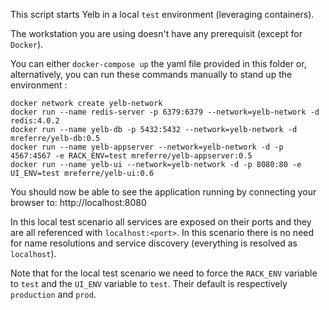 This script starts Yelb in a local `test` environment (leveraging containers). 

The workstation you are using doesn't have any prerequisit (except for `Docker`).

You can either `docker-compose up` the yaml file provided in this folder or, alternatively, you can run these commands manually to stand up the environment :

```
docker network create yelb-network 
docker run --name redis-server -p 6379:6379 --network=yelb-network -d redis:4.0.2
docker run --name yelb-db -p 5432:5432 --network=yelb-network -d mreferre/yelb-db:0.5
docker run --name yelb-appserver --network=yelb-network -d -p 4567:4567 -e RACK_ENV=test mreferre/yelb-appserver:0.5
docker run --name yelb-ui --network=yelb-network -d -p 8080:80 -e UI_ENV=test mreferre/yelb-ui:0.6
```
You should now be able to see the application running by connecting your browser to: http://localhost:8080

In this local test scenario all services are exposed on their ports and they are all referenced with `localhost:<port>`. In this scenario there is no need for name resolutions and service discovery (everything is resolved as `localhost`). 

Note that for the local test scenario we need to force the `RACK_ENV` variable to `test` and the `UI_ENV` variable to `test`. Their default is respectively `production` and `prod`. 